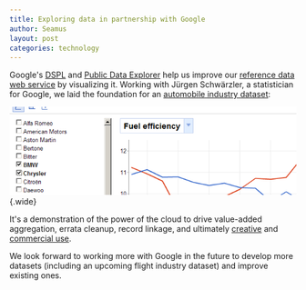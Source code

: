 ```yaml
---
title: Exploring data in partnership with Google
author: Seamus
layout: post
categories: technology
---
```


Google's [DSPL](http://code.google.com/apis/publicdata/) and [Public Data Explorer](http://www.google.com/publicdata/home) help us improve our [reference data web service](http://data.brighterplanet.com) by visualizing it. Working with Jürgen Schwärzler, a statistician for Google, we laid the foundation for an [automobile industry dataset](http://www.google.com/publicdata/overview?ds=z1ctl4c7pbob1_):

<!-- more start -->

[![Screenshot](/images/2011-03-07-exploring-data-in-partnership-with-google/automobile-industry-dataset.small.png)](http://www.google.com/publicdata/overview?ds=z1ctl4c7pbob1_)
{.wide}

It's a demonstration of the power of the cloud to drive value-added aggregation, errata cleanup, record linkage, and ultimately [creative](http://gr.eenerpastur.es/) and [commercial use](http://carbon.brighterplanet.com/).

We look forward to working more with Google in the future to develop more datasets (including an upcoming flight industry dataset) and improve existing ones.

<!-- more end -->
